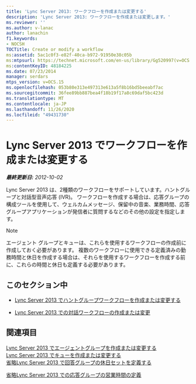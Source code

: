 ```yaml
---
title: 'Lync Server 2013: ワークフローを作成または変更する'
description: 'Lync Server 2013: ワークフローを作成または変更します。'
ms.reviewer: ''
ms.author: v-lanac
author: lanachin
f1.keywords:
- NOCSH
TOCTitle: Create or modify a workflow
ms:assetid: 5ac1c0f3-e82f-40ca-b972-91950e38c05b
ms:mtpsurl: https://technet.microsoft.com/en-us/library/Gg520997(v=OCS.15)
ms:contentKeyID: 48184225
ms.date: 07/23/2014
manager: serdars
mtps_version: v=OCS.15
ms.openlocfilehash: 053b80e313e497313e613a5f8b16bd5beeabf7ac
ms.sourcegitcommit: 36fee89bb887bea4f18b19f17a8c69daf5bc423d
ms.translationtype: MT
ms.contentlocale: ja-JP
ms.lasthandoff: 11/26/2020
ms.locfileid: "49431730"
---
```

# <a name="create-or-modify-a-workflow-in-lync-server-2013"></a>Lync Server 2013 でワークフローを作成または変更する

<div data-xmlns="http://www.w3.org/1999/xhtml">

<div class="topic" data-xmlns="http://www.w3.org/1999/xhtml" data-msxsl="urn:schemas-microsoft-com:xslt" data-cs="https://msdn.microsoft.com/">

<div data-asp="https://msdn2.microsoft.com/asp">



</div>

<div id="mainSection">

<div id="mainBody">

<span> </span>

_**最終更新日:** 2012-10-02_

Lync Server 2013 は、2種類のワークフローをサポートしています。ハントグループと対話型音声応答 (IVR)。 ワークフローを作成する場合は、応答グループの構成ツールを使用して、ウェルカムメッセージ、保留中の音楽、業務時間、応答グループアプリケーションが発信者に質問するなどのその他の設定を指定します。

<div>


> [!NOTE]  
> エージェント グループとキューは、これらを使用するワークフローの作成前に作成しておく必要があります。 複数のワークフローに使用できる定義済みの勤務時間と休日を作成する場合は、それらを使用するワークフローを作成する前に、これらの時間と休日も定義する必要があります。



</div>

<div>

## <a name="in-this-section"></a>このセクション中

  - [Lync Server 2013 でハントグループワークフローを作成または変更する](lync-server-2013-create-or-modify-a-hunt-group-workflow.md)

  - [Lync Server 2013 での対話ワークフローの作成または変更](lync-server-2013-create-or-modify-an-interactive-workflow.md)

</div>

<div>

## <a name="see-also"></a>関連項目


[Lync Server 2013 でエージェントグループを作成または変更する](lync-server-2013-create-or-modify-an-agent-group.md)  
[Lync Server 2013 でキューを作成または変更する](lync-server-2013-create-or-modify-a-queue.md)  
[省略Lync Server 2013 で回答グループの休日セットを定義する](lync-server-2013-optional-define-response-group-holiday-sets.md)  


[省略Lync Server 2013 での応答グループの営業時間の定義](lync-server-2013-optional-define-response-group-business-hours.md)  
  

</div>

</div>

<span> </span>

</div>

</div>

</div>

